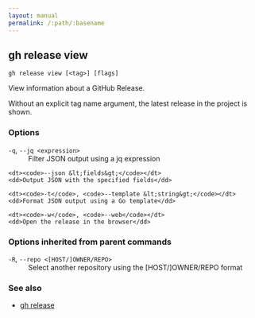 ```yaml
---
layout: manual
permalink: /:path/:basename
---
```


## gh release view

```
gh release view [<tag>] [flags]
```

View information about a GitHub Release.

Without an explicit tag name argument, the latest release in the project
is shown.


### Options


<dl class="flags">
	<dt><code>-q</code>, <code>--jq &lt;expression&gt;</code></dt>
	<dd>Filter JSON output using a jq expression</dd>

	<dt><code>--json &lt;fields&gt;</code></dt>
	<dd>Output JSON with the specified fields</dd>

	<dt><code>-t</code>, <code>--template &lt;string&gt;</code></dt>
	<dd>Format JSON output using a Go template</dd>

	<dt><code>-w</code>, <code>--web</code></dt>
	<dd>Open the release in the browser</dd>
</dl>


### Options inherited from parent commands


<dl class="flags">
	<dt><code>-R</code>, <code>--repo &lt;[HOST/]OWNER/REPO&gt;</code></dt>
	<dd>Select another repository using the [HOST/]OWNER/REPO format</dd>
</dl>


### See also

* [gh release](./gh_release)
